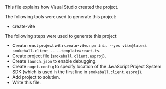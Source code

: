 This file explains how Visual Studio created the project.

The following tools were used to generate this project:
- create-vite

The following steps were used to generate this project:
- Create react project with create-vite: `npm init --yes vite@latest smokeball.client -- --template=react-ts`.
- Create project file (`smokeball.client.esproj`).
- Create `launch.json` to enable debugging.
- Create `nuget.config` to specify location of the JavaScript Project System SDK (which is used in the first line in `smokeball.client.esproj`).
- Add project to solution.
- Write this file.
